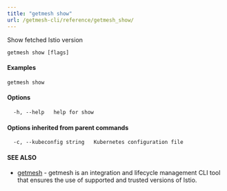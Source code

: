 ```yaml
---
title: "getmesh show"
url: /getmesh-cli/reference/getmesh_show/
---
```


Show fetched Istio version

```
getmesh show [flags]
```

#### Examples

```
getmesh show
```

#### Options

```
  -h, --help   help for show
```

#### Options inherited from parent commands

```
  -c, --kubeconfig string   Kubernetes configuration file
```

#### SEE ALSO

* [getmesh](/getmesh-cli/reference/getmesh/)	 - getmesh is an integration and lifecycle management CLI tool that ensures the use of supported and trusted versions of Istio.

